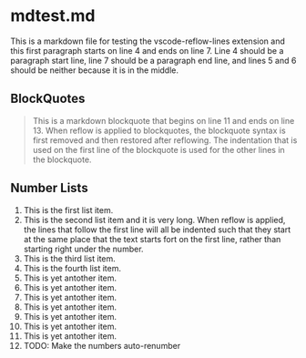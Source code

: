 mdtest.md 
=========
 
This is a markdown file for testing the vscode-reflow-lines extension and this
first paragraph starts on line 4 and ends on line 7. Line 4 should be a
paragraph start line, line 7 should be a paragraph end line, and lines 5 and 6
should be neither because it is in the middle.

BlockQuotes
-----------
  > This is a markdown blockquote that begins on line 11 and ends on line 13. When reflow is applied to
  > blockquotes, the blockquote syntax is  first removed and then restored after reflowing.  The indentation 
  > that is used on the first line of the blockquote is used for the other lines in the blockquote. 
  
Number Lists
------------
01. This is the first list item.
02. This is the second list item and it is very long.  When reflow is applied, the lines that follow
the first line will all be indented such that they start at the same place that the text starts fort
on the first line, rather than starting right under the number.
02. This is the third list item.
03. This is the fourth list item.
04. This is yet antother item.
05. This is yet antother item.
06. This is yet antother item.
07. This is yet antother item.
08. This is yet antother item.
09. This is yet antother item. 
10. This is yet antother item.
11. TODO: Make the numbers auto-renumber

